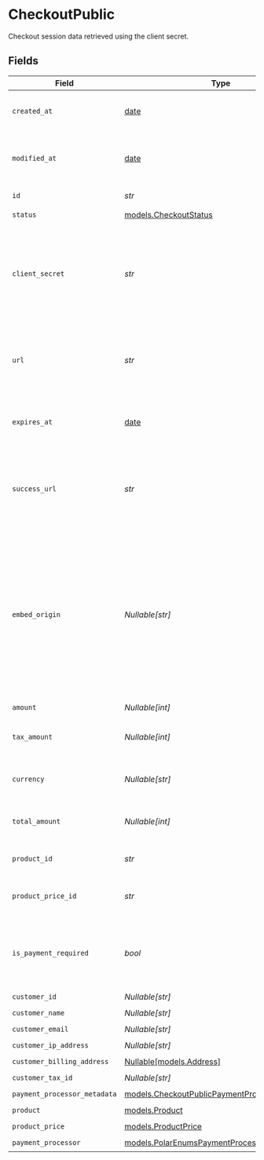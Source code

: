 # CheckoutPublic

Checkout session data retrieved using the client secret.


## Fields

| Field                                                                                                                                                        | Type                                                                                                                                                         | Required                                                                                                                                                     | Description                                                                                                                                                  |
| ------------------------------------------------------------------------------------------------------------------------------------------------------------ | ------------------------------------------------------------------------------------------------------------------------------------------------------------ | ------------------------------------------------------------------------------------------------------------------------------------------------------------ | ------------------------------------------------------------------------------------------------------------------------------------------------------------ |
| `created_at`                                                                                                                                                 | [date](https://docs.python.org/3/library/datetime.html#date-objects)                                                                                         | :heavy_check_mark:                                                                                                                                           | Creation timestamp of the object.                                                                                                                            |
| `modified_at`                                                                                                                                                | [date](https://docs.python.org/3/library/datetime.html#date-objects)                                                                                         | :heavy_check_mark:                                                                                                                                           | Last modification timestamp of the object.                                                                                                                   |
| `id`                                                                                                                                                         | *str*                                                                                                                                                        | :heavy_check_mark:                                                                                                                                           | The ID of the object.                                                                                                                                        |
| `status`                                                                                                                                                     | [models.CheckoutStatus](../models/checkoutstatus.md)                                                                                                         | :heavy_check_mark:                                                                                                                                           | N/A                                                                                                                                                          |
| `client_secret`                                                                                                                                              | *str*                                                                                                                                                        | :heavy_check_mark:                                                                                                                                           | Client secret used to update and complete the checkout session from the client.                                                                              |
| `url`                                                                                                                                                        | *str*                                                                                                                                                        | :heavy_check_mark:                                                                                                                                           | URL where the customer can access the checkout session.                                                                                                      |
| `expires_at`                                                                                                                                                 | [date](https://docs.python.org/3/library/datetime.html#date-objects)                                                                                         | :heavy_check_mark:                                                                                                                                           | Expiration date and time of the checkout session.                                                                                                            |
| `success_url`                                                                                                                                                | *str*                                                                                                                                                        | :heavy_check_mark:                                                                                                                                           | URL where the customer will be redirected after a successful payment.                                                                                        |
| `embed_origin`                                                                                                                                               | *Nullable[str]*                                                                                                                                              | :heavy_check_mark:                                                                                                                                           | When checkout is embedded, represents the Origin of the page embedding the checkout. Used as a security measure to send messages only to the embedding page. |
| `amount`                                                                                                                                                     | *Nullable[int]*                                                                                                                                              | :heavy_check_mark:                                                                                                                                           | N/A                                                                                                                                                          |
| `tax_amount`                                                                                                                                                 | *Nullable[int]*                                                                                                                                              | :heavy_check_mark:                                                                                                                                           | Computed tax amount to pay in cents.                                                                                                                         |
| `currency`                                                                                                                                                   | *Nullable[str]*                                                                                                                                              | :heavy_check_mark:                                                                                                                                           | Currency code of the checkout session.                                                                                                                       |
| `total_amount`                                                                                                                                               | *Nullable[int]*                                                                                                                                              | :heavy_check_mark:                                                                                                                                           | Total amount to pay in cents.                                                                                                                                |
| `product_id`                                                                                                                                                 | *str*                                                                                                                                                        | :heavy_check_mark:                                                                                                                                           | ID of the product to checkout.                                                                                                                               |
| `product_price_id`                                                                                                                                           | *str*                                                                                                                                                        | :heavy_check_mark:                                                                                                                                           | ID of the product price to checkout.                                                                                                                         |
| `is_payment_required`                                                                                                                                        | *bool*                                                                                                                                                       | :heavy_check_mark:                                                                                                                                           | Whether the checkout requires payment. Useful to detect free products.                                                                                       |
| `customer_id`                                                                                                                                                | *Nullable[str]*                                                                                                                                              | :heavy_check_mark:                                                                                                                                           | N/A                                                                                                                                                          |
| `customer_name`                                                                                                                                              | *Nullable[str]*                                                                                                                                              | :heavy_check_mark:                                                                                                                                           | N/A                                                                                                                                                          |
| `customer_email`                                                                                                                                             | *Nullable[str]*                                                                                                                                              | :heavy_check_mark:                                                                                                                                           | N/A                                                                                                                                                          |
| `customer_ip_address`                                                                                                                                        | *Nullable[str]*                                                                                                                                              | :heavy_check_mark:                                                                                                                                           | N/A                                                                                                                                                          |
| `customer_billing_address`                                                                                                                                   | [Nullable[models.Address]](../models/address.md)                                                                                                             | :heavy_check_mark:                                                                                                                                           | N/A                                                                                                                                                          |
| `customer_tax_id`                                                                                                                                            | *Nullable[str]*                                                                                                                                              | :heavy_check_mark:                                                                                                                                           | N/A                                                                                                                                                          |
| `payment_processor_metadata`                                                                                                                                 | [models.CheckoutPublicPaymentProcessorMetadata](../models/checkoutpublicpaymentprocessormetadata.md)                                                         | :heavy_check_mark:                                                                                                                                           | N/A                                                                                                                                                          |
| `product`                                                                                                                                                    | [models.Product](../models/product.md)                                                                                                                       | :heavy_check_mark:                                                                                                                                           | A product.                                                                                                                                                   |
| `product_price`                                                                                                                                              | [models.ProductPrice](../models/productprice.md)                                                                                                             | :heavy_check_mark:                                                                                                                                           | N/A                                                                                                                                                          |
| `payment_processor`                                                                                                                                          | [models.PolarEnumsPaymentProcessor](../models/polarenumspaymentprocessor.md)                                                                                 | :heavy_check_mark:                                                                                                                                           | N/A                                                                                                                                                          |